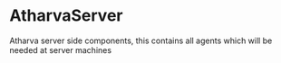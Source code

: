 AtharvaServer
=============

Atharva server side components, this contains all agents which will be needed at server machines
